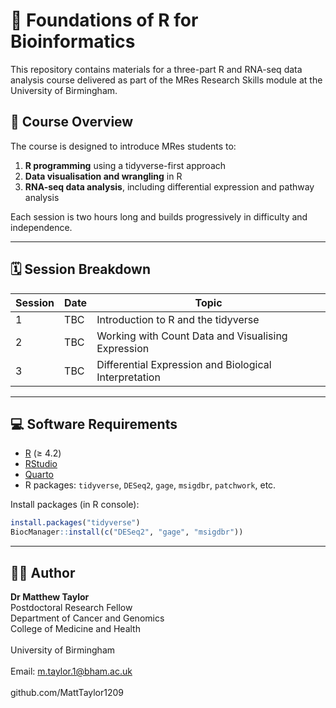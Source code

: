 # 📘 Foundations of R for Bioinformatics

This repository contains materials for a three-part R and RNA-seq data analysis course delivered as part of the MRes Research Skills module at the University of Birmingham.

## 🧭 Course Overview

The course is designed to introduce MRes students to:
1. **R programming** using a tidyverse-first approach  
2. **Data visualisation and wrangling** in R  
3. **RNA-seq data analysis**, including differential expression and pathway analysis  

Each session is two hours long and builds progressively in difficulty and independence.

---

## 🗓️ Session Breakdown

| Session | Date        | Topic                                           |
|---------|-------------|-------------------------------------------------|
| 1       | TBC | Introduction to R and the tidyverse            |
| 2       | TBC | Working with Count Data and Visualising Expression       |
| 3       | TBC | Differential Expression and Biological Interpretation              |

---

## 💻 Software Requirements

- [R](https://cran.r-project.org/) (≥ 4.2)  
- [RStudio](https://posit.co/download/rstudio/)  
- [Quarto](https://quarto.org/)  
- R packages: `tidyverse`, `DESeq2`, `gage`, `msigdbr`, `patchwork`, etc.

Install packages (in R console):
```r
install.packages("tidyverse")
BiocManager::install(c("DESeq2", "gage", "msigdbr"))
```
---

## 🧑‍🏫 Author
**Dr Matthew Taylor**<br>
Postdoctoral Research Fellow<br>
Department of Cancer and Genomics<br>
College of Medicine and Health<br>
<br>
University of Birmingham<br>
<br>
Email: m.taylor.1@bham.ac.uk<br>
<br>
github.com/MattTaylor1209
